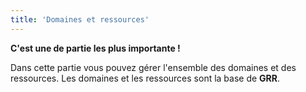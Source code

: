 ```yaml
---
title: 'Domaines et ressources'
---
```


**C'est une de partie les plus importante !**

Dans cette partie vous pouvez gérer l'ensemble des domaines et des ressources. Les domaines et les ressources sont la base de **GRR**.